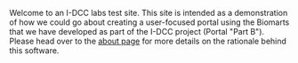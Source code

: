 Welcome to an I-DCC labs test site.  This site is intended as a 
demonstration of how we could go about creating a user-focused 
portal using the Biomarts that we have developed as part of the 
I-DCC project (Portal "Part B").  Please head over to the 
[about page](about) for more details on the rationale behind this software.